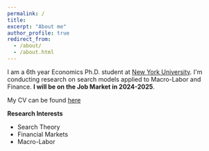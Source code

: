 ```yaml
---
permalink: /
title: 
excerpt: "About me"
author_profile: true
redirect_from: 
  - /about/
  - /about.html
---
```


I am a 6th year Economics Ph.D. student at [New York University](https://as.nyu.edu/departments/econ/faculty/doctoral-students.html). I'm conducting research on search models applied to Macro-Labor and Finance. **I will be on the Job Market in 2024-2025**. 

My CV can be found [here](/resume)

**Research Interests**
* Search Theory
* Financial Markets
* Macro-Labor

